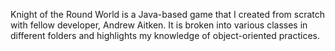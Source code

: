 Knight of the Round World is a Java-based game that I created from scratch with fellow developer, Andrew Aitken. It is broken into various classes in different folders and highlights my knowledge of object-oriented practices.